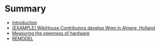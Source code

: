 # Summary

* [Introduction](README.md)
* [\[EXAMPLE\] WikiHouse Contributors develop Wren in Almere, Holland](wikihouse-contributors-develop-wren-in-almere-holland.md)
* [Measuring the openness of hardware](measuring-the-openness-of-hardware.md)
* [REMODEL](remodel.md)

